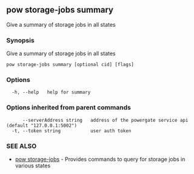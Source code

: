 ## pow storage-jobs summary

Give a summary of storage jobs in all states

### Synopsis

Give a summary of storage jobs in all states

```
pow storage-jobs summary [optional cid] [flags]
```

### Options

```
  -h, --help   help for summary
```

### Options inherited from parent commands

```
      --serverAddress string   address of the powergate service api (default "127.0.0.1:5002")
  -t, --token string           user auth token
```

### SEE ALSO

* [pow storage-jobs](pow_storage-jobs.md)	 - Provides commands to query for storage jobs in various states

